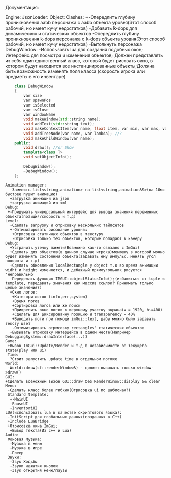 
Документация:

Engine:
    JsonLoader:
	Object:
	 Clashes:
	  +-Опередлить глубину проникновения aabb персонажа с aabb объекта уровня(Этот способ рабочий, но имеет кучу недостатков)
	  -Добавить k-dops для динамических и статических объектов 
	  -Опередлить глубину проникновения k-dops персонажа с k-dops объекта уровня(Этот способ рабочий, но имеет кучу недостатков)
	  -Вытолкнуть персонажа 
	DebugWindow:
	 -Использовть lua для создания подобных окон;
	 Интерфейс для посмотра и изменения объектов; Должен представлять из себя один единственный класс, который будет рисовать окно, в котором будут находится все инстанциированные объекты;Должна быть возможность изменять поля класса (скорость игрока или предметы в его инвентаре)
```c++
    class DebugWindow
    {
    	var size 
    	var spawnPos
    	var isSelected
    	var isClose
    	var windowName
    	void makeWindow(std::string name);
    	void addText(std::string text);
    	void makeContextItem(var name, float item, var min, var max, var step); 
    	void addTreeNode(var name, var lambda); //?
    	void makeChildWindow(var name);
    public:
    	void draw(); //or Show
    	template<class T>
    	void setObjectInfo();

    	DebugWindow();
    	~DebugWindow();
    };

```
    Animation manager:
      -Заменить list<string,animation> на list<string,animation&&>(на 10мс быстрее пушит анимацию)
      +загрузка анимаций из json
      +загрузка анимаций из xml
    Debug:
     +-Придумать универсальный интерфейс для вывода значения переменных объекта(позиция/скорость и т.д)
	Level:
	  -Сделать загрузку и отрисовку нескольких тайлсетов 
	  +-Оптимизировать рисование уровня:
	   +Отрисовка статичных объектов в текстуру 
	   -Отрисовка только тех объектов, которые попадают в камеру 
	Debug:
	  +Устранить утечку памяти(Возможно как-то связано с ImGui)
	  +Сделать для объектов(в данном случае игрока)менюшку в которой можно будет изменять состояния объекта(задавать ему импульс, менять угол поворота и т.д)
	  +Сделать обновления localRectangle у object т.к во время анимации widht и height изменяются, и дебажный прямоугольник рисуется 'неправильно'
	  -Переделать функцию IMGUI::objectStatusInfo();(избавиться от tuple и template, передавать значения как массив ссылок? Принимать только целые значения?)
	  +Окно логов: 
	   +Категори логов (info,err,system)
	   +Время логов
	   +Сортировка логов или же поиск
	   +Приврепить окно логов к верхнему участку экрана(w = 1920, h~=400)
	   +Сделать для фиксированну позицию и transparency = 40%
	   +Выводить логи при помощи imGui::text, дабы можно было задавать тексту цвет 
       -Оптимизировать отрисовку rectangles' статических объектов
      -Вызывать отрисовку интерфейса в одном месте(Например DebuggingSystem::drawInterface(...)) 
    Game:
     +Вызов ImGui::Update/Render и т.д в независимости от текущего state(play или ui)
     Time:
      ?Стоит запустить update time в отдельном потоке
    World:
     -World::draw(sf::renderWindow&) - должен вызывать только window->draw()
	GUI:
    +Сделать возможным вызов GUI::draw без RenderWinow::display && clear
	Menu:
	 -Сделать класс более гибким(Отрисовка ui по шаблонам?)
	 Standard template: 
      +-MainUI
	  -PauseUI
      -InventoriUI
    LUA(использовать lua в качестве скриптового языка):
     -InitScript для глобальных данных(созданных в C++)
     +Include LuaBridge 
     +Отрисовка окна ImGui;
      +Вывод текста(Из c++ и Lua)
    Audio:
     Фоновая Музыка:
      -Музыка в меню
      -Музыка в игре
      -Плеер
     Звуки:
      -Звук Ходьбы
      -Звуки нажатия кнопок
      -Звук открытия меню/паузы
